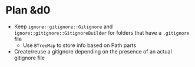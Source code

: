 # Plan &d0
- Keep `ignore::gitignore::Gitignore` and `ignore::gitignore::GitignoreBuilder` for folders that have a `.gitignore` file
	- Use `BTreeMap` to store info based on Path parts
- Create/reuse a gitignore depending on the presence of an actual gitignore file
